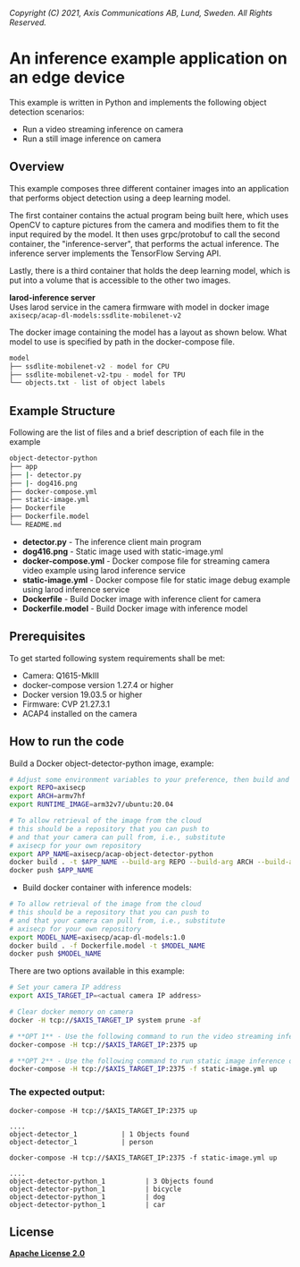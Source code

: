 *Copyright (C) 2021, Axis Communications AB, Lund, Sweden. All Rights Reserved.*

# An inference example application on an edge device
This example is written in Python and implements the following object detection scenarios:
 - Run a video streaming inference on camera
 - Run a still image inference on camera

## Overview
This example composes three different container images into an application that performs object detection using a deep learning model.

The first container contains the actual program being built here, which uses OpenCV to capture pictures from the camera and modifies them to fit the input required by the model. It then uses grpc/protobuf to call the second container, the "inference-server", that performs the actual inference. The inference server implements the TensorFlow Serving API.

Lastly, there is a third container that holds the deep learning model, which is put into a volume that is accessible to the other two images.

**larod-inference server**\
Uses larod service in the camera firmware with model in docker image
`axisecp/acap-dl-models:ssdlite-mobilenet-v2`

The docker image containing the model has a layout as shown below. What model to use is specified by path in the docker-compose file.
```bash
model
├── ssdlite-mobilenet-v2 - model for CPU
├── ssdlite-mobilenet-v2-tpu - model for TPU
└── objects.txt - list of object labels
```

## Example Structure
Following are the list of files and a brief description of each file in the example
```bash
object-detector-python
├── app
├── |- detector.py
├── |- dog416.png
├── docker-compose.yml
├── static-image.yml
├── Dockerfile
├── Dockerfile.model
└── README.md
```

* **detector.py** - The inference client main program
* **dog416.png** - Static image used with static-image.yml
* **docker-compose.yml** - Docker compose file for streaming camera video example using larod inference service
* **static-image.yml** - Docker compose file for static image debug example using larod inference service
* **Dockerfile** - Build Docker image with inference client for camera
* **Dockerfile.model** - Build Docker image with inference model

## Prerequisites
To get started following system requirements shall be met:
* Camera: Q1615-MkIII
* docker-compose version 1.27.4 or higher
* Docker version 19.03.5 or higher
* Firmware: CVP 21.27.3.1
* ACAP4 installed on the camera

## How to run the code
Build a Docker object-detector-python image, example:

```sh
# Adjust some environment variables to your preference, then build and push to docker repo
export REPO=axisecp
export ARCH=armv7hf
export RUNTIME_IMAGE=arm32v7/ubuntu:20.04

# To allow retrieval of the image from the cloud
# this should be a repository that you can push to
# and that your camera can pull from, i.e., substitute
# axisecp for your own repository
export APP_NAME=axisecp/acap-object-detector-python
docker build . -t $APP_NAME --build-arg REPO --build-arg ARCH --build-arg RUNTIME_IMAGE
docker push $APP_NAME
```

* Build docker container with inference models:
```sh
# To allow retrieval of the image from the cloud
# this should be a repository that you can push to
# and that your camera can pull from, i.e., substitute
# axisecp for your own repository
export MODEL_NAME=axisecp/acap-dl-models:1.0
docker build . -f Dockerfile.model -t $MODEL_NAME
docker push $MODEL_NAME
```

There are two options available in this example:

```sh
# Set your camera IP address
export AXIS_TARGET_IP=<actual camera IP address>

# Clear docker memory on camera
docker -H tcp://$AXIS_TARGET_IP system prune -af

# **OPT 1** - Use the following command to run the video streaming inference on the camera, example:
docker-compose -H tcp://$AXIS_TARGET_IP:2375 up

# **OPT 2** - Use the following command to run static image inference on the camera, example:
docker-compose -H tcp://$AXIS_TARGET_IP:2375 -f static-image.yml up
```

### The expected output:
`docker-compose -H tcp://$AXIS_TARGET_IP:2375 up`
```
....
object-detector_1           | 1 Objects found
object-detector_1           | person
```

`docker-compose -H tcp://$AXIS_TARGET_IP:2375 -f static-image.yml up`
```
....
object-detector-python_1          | 3 Objects found
object-detector-python_1          | bicycle
object-detector-python_1          | dog
object-detector-python_1          | car
```

## License
**[Apache License 2.0](../LICENSE)**
